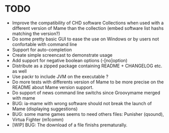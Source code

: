 TODO
====

-   Improve the compatibility of CHD software Collections when used with 
    a different version of Mame than the collection 
    (embed software list hashs matching the version?)
-   Do some pretty basic GUI to ease the use on Windows or by users not 
    confortable with command line
-   Support for auto-completion
-   Create simple screencast to demonstrate usage
-   Add support for negative boolean options (-[no]option)
-   Distribute as a zipped package containing README + CHANGELOG etc. as
    well
-   Use packr to include JVM on the executable ?
-   Do more tests with differents version of Mame to be more precise on the
    README about Mame version support.
-   Do support of news command line switchs since Groovymame merged with
    mame
-   BUG: ia-mame <system> <software> with wrong software should not break
    the launch of Mame (displaying suggestions)
-   BUG: some mame games seems to need others files: Punisher (qsound),
    Virtua Fighter (m1comm) 
-   [WIP] BUG: The download of a file finishs prematurally.
